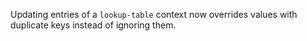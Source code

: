 Updating entries of a `lookup-table` context now overrides values with duplicate
keys instead of ignoring them.
